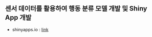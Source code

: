 ## 센서 데이터를 활용하여 행동 분류 모델 개발 및 Shiny App 개발

- shinyapps.io : [link](https://kdoyun.shinyapps.io/MotionData_analysis/)
